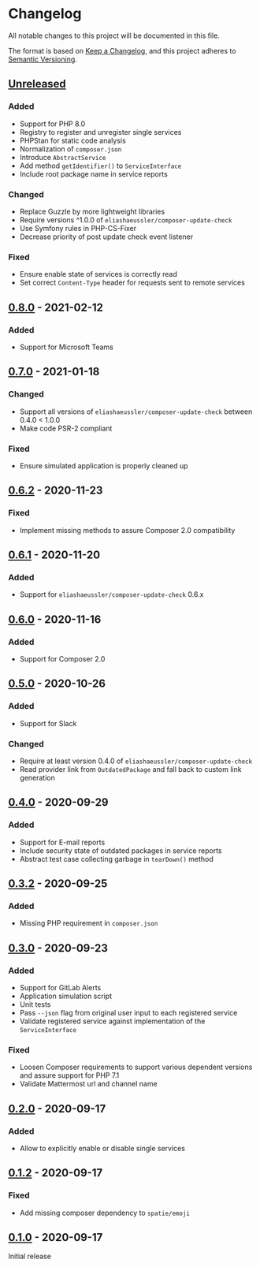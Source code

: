 # Changelog

All notable changes to this project will be documented in this file.

The format is based on [Keep a Changelog](https://keepachangelog.com/en/1.0.0/),
and this project adheres to [Semantic Versioning](https://semver.org/spec/v2.0.0.html).

## [Unreleased]

### Added

- Support for PHP 8.0
- Registry to register and unregister single services
- PHPStan for static code analysis
- Normalization of `composer.json`
- Introduce `AbstractService`
- Add method `getIdentifier()` to `ServiceInterface`
- Include root package name in service reports

### Changed

- Replace Guzzle by more lightweight libraries
- Require versions ^1.0.0 of `eliashaeussler/composer-update-check`
- Use Symfony rules in PHP-CS-Fixer
- Decrease priority of post update check event listener

### Fixed

- Ensure enable state of services is correctly read
- Set correct `Content-Type` header for requests sent to remote services

## [0.8.0] - 2021-02-12

### Added

- Support for Microsoft Teams

## [0.7.0] - 2021-01-18

### Changed

- Support all versions of `eliashaeussler/composer-update-check` between 0.4.0 < 1.0.0
- Make code PSR-2 compliant

### Fixed

- Ensure simulated application is properly cleaned up

## [0.6.2] - 2020-11-23

### Fixed

- Implement missing methods to assure Composer 2.0 compatibility

## [0.6.1] - 2020-11-20

### Added

- Support for `eliashaeussler/composer-update-check` 0.6.x

## [0.6.0] - 2020-11-16

### Added

- Support for Composer 2.0

## [0.5.0] - 2020-10-26

### Added

- Support for Slack

### Changed

- Require at least version 0.4.0 of `eliashaeussler/composer-update-check`
- Read provider link from `OutdatedPackage` and fall back to custom link generation

## [0.4.0] - 2020-09-29

### Added

- Support for E-mail reports
- Include security state of outdated packages in service reports
- Abstract test case collecting garbage in `tearDown()` method

## [0.3.2] - 2020-09-25

### Added

- Missing PHP requirement in `composer.json`

## [0.3.0] - 2020-09-23

### Added

- Support for GitLab Alerts
- Application simulation script
- Unit tests
- Pass `--json` flag from original user input to each registered service
- Validate registered service against implementation of the `ServiceInterface`

### Fixed

- Loosen Composer requirements to support various dependent versions and assure support for PHP 7.1
- Validate Mattermost url and channel name

## [0.2.0] - 2020-09-17

### Added

- Allow to explicitly enable or disable single services

## [0.1.2] - 2020-09-17

### Fixed

- Add missing composer dependency to `spatie/emoji`

## [0.1.0] - 2020-09-17

Initial release

[Unreleased]: https://gitlab.elias-haeussler.de/eliashaeussler/composer-update-reporter/-/compare/0.8.0...develop
[0.8.0]: https://gitlab.elias-haeussler.de/eliashaeussler/composer-update-reporter/-/compare/0.7.0...0.8.0
[0.7.0]: https://gitlab.elias-haeussler.de/eliashaeussler/composer-update-reporter/-/compare/0.6.2...0.7.0
[0.6.2]: https://gitlab.elias-haeussler.de/eliashaeussler/composer-update-reporter/-/compare/0.6.1...0.6.2
[0.6.1]: https://gitlab.elias-haeussler.de/eliashaeussler/composer-update-reporter/-/compare/0.6.0...0.6.1
[0.6.0]: https://gitlab.elias-haeussler.de/eliashaeussler/composer-update-reporter/-/compare/0.5.0...0.6.0
[0.5.0]: https://gitlab.elias-haeussler.de/eliashaeussler/composer-update-reporter/-/compare/0.4.0...0.5.0
[0.4.0]: https://gitlab.elias-haeussler.de/eliashaeussler/composer-update-reporter/-/compare/0.3.0...0.4.0
[0.3.2]: https://gitlab.elias-haeussler.de/eliashaeussler/composer-update-reporter/-/compare/0.3.0...0.3.2
[0.3.0]: https://gitlab.elias-haeussler.de/eliashaeussler/composer-update-reporter/-/compare/0.2.0...0.3.0
[0.2.0]: https://gitlab.elias-haeussler.de/eliashaeussler/composer-update-reporter/-/compare/0.1.2...0.2.0
[0.1.2]: https://gitlab.elias-haeussler.de/eliashaeussler/composer-update-reporter/-/compare/0.1.0...0.1.2
[0.1.0]: https://gitlab.elias-haeussler.de/eliashaeussler/composer-update-reporter/-/tags/0.1.0
